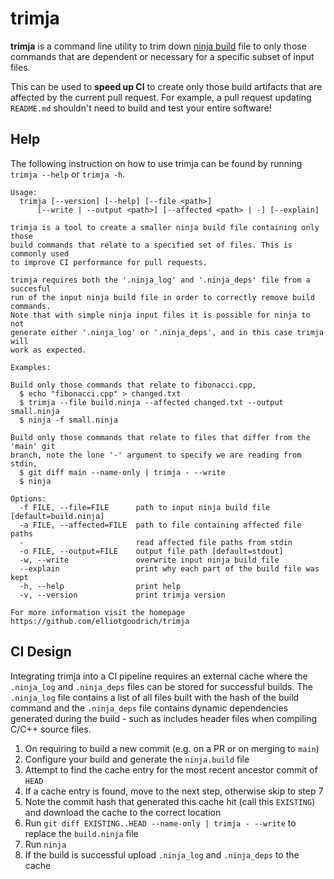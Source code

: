 # trimja

**trimja** is a command line utility to trim down
[ninja build](https://ninja-build.org/) file to only those commands that
are dependent or necessary for a specific subset of input files.

This can be used to **speed up CI** to create only those build artifacts that
are affected by the current pull request. For example, a pull request updating
`README.md` shouldn't need to build and test your entire software!

## Help

The following instruction on how to use trimja can be found by running
`trimja --help` or `trimja -h`.

```
Usage:
  trimja [--version] [--help] [--file <path>]
      [--write | --output <path>] [--affected <path> | -] [--explain]

trimja is a tool to create a smaller ninja build file containing only those
build commands that relate to a specified set of files. This is commonly used
to improve CI performance for pull requests.

trimja requires both the '.ninja_log' and '.ninja_deps' file from a succesful
run of the input ninja build file in order to correctly remove build commands.
Note that with simple ninja input files it is possible for ninja to not
generate either '.ninja_log' or '.ninja_deps', and in this case trimja will
work as expected.

Examples:

Build only those commands that relate to fibonacci.cpp,
  $ echo "fibonacci.cpp" > changed.txt
  $ trimja --file build.ninja --affected changed.txt --output small.ninja
  $ ninja -f small.ninja

Build only those commands that relate to files that differ from the 'main' git
branch, note the lone '-' argument to specify we are reading from stdin,
  $ git diff main --name-only | trimja - --write
  $ ninja

Options:
  -f FILE, --file=FILE      path to input ninja build file [default=build.ninja]
  -a FILE, --affected=FILE  path to file containing affected file paths
  -                         read affected file paths from stdin
  -o FILE, --output=FILE    output file path [default=stdout]
  -w, --write               overwrite input ninja build file
  --explain                 print why each part of the build file was kept
  -h, --help                print help
  -v, --version             print trimja version

For more information visit the homepage https://github.com/elliotgoodrich/trimja
```

## CI Design

Integrating trimja into a CI pipeline requires an external cache where the
`.ninja_log` and `.ninja_deps` files can be stored for successful builds.  The
`.ninja_log` file contains a list of all files built with the hash of the build
command and the `.ninja_deps` file contains dynamic dependencies generated
during the build - such as includes header files when compiling C/C++ source
files.

  1. On requiring to build a new commit (e.g. on a PR or on merging to `main`)
  2. Configure your build and generate the `ninja.build` file
  3. Attempt to find the cache entry for the most recent ancestor commit of
     `HEAD`
  4. If a cache entry is found, move to the next step, otherwise skip to step 7
  5. Note the commit hash that generated this cache hit (call this `EXISTING`)
     and download the cache to the correct location
  6. Run `git diff EXISTING..HEAD --name-only | trimja - --write` to replace the
     `build.ninja` file
  7. Run `ninja`
  8. If the build is successful upload `.ninja_log` and `.ninja_deps` to the
     cache
